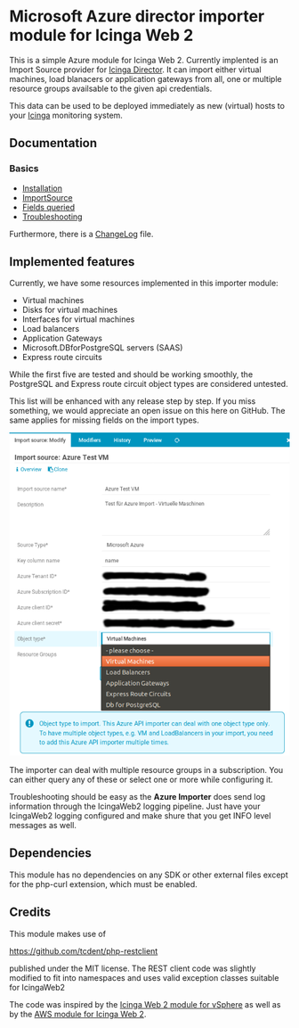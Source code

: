 Microsoft Azure director importer module for Icinga Web 2
=========================================================

This is a simple Azure module for Icinga Web 2. Currently implented is an
Import Source provider for [Icinga Director](https://github.com/Icinga/icingaweb2-module-director).
It can import either virtual machines, load blanacers or application gateways
from all, one or multiple resource groups availsable to the given api
credentials.

This data can be used to be deployed immediately as new (virtual) hosts to your
[Icinga](https://www.icinga.org/) monitoring system.


Documentation
-------------

### Basics
 * [Installation](doc/01-Installation.md)
 * [ImportSource](doc/02-ImportSource.md)
 * [Fields queried](doc/05-FieldsQueried.md)
 * [Troubleshooting](doc/99-Troubleshooting.md)

Furthermore, there is a [ChangeLog](ChangeLog) file.


Implemented features
--------------------

Currently, we have some resources implemented in this importer module:

* Virtual machines
* Disks for virtual machines
* Interfaces for virtual machines
* Load balancers
* Application Gateways
* Microsoft.DBforPostgreSQL servers (SAAS)
* Express route circuits

While the first five are tested and should be working smoothly, the PostgreSQL
and Express route circuit object types are considered untested.

This list will be enhanced with any release step by step. If you miss something,
we would appreciate an open issue on this here on GitHub. The same applies for
missing fields on the import types.

![Query types](/doc/screenshot/azure_object_types.png)

The importer can deal with multiple resource groups in a subscription. You can
either query any of these or select one or more while configuring it.

Troubleshooting should be easy as the **Azure Importer** does send log
information through the IcingaWeb2 logging pipeline. Just have your IcingaWeb2
logging configured and make shure that you get INFO level messages as well. 


Dependencies
------------

This module has no dependencies on any SDK or other external files except
for the php-curl extension, which must be enabled. 


Credits
-------

This module makes use of

https://github.com/tcdent/php-restclient

published under the MIT license. The REST client code was slightly modified to
fit into namespaces and uses valid exception classes suitable for IcingaWeb2

The code was inspired by the [Icinga Web 2 module for vSphere](https://github.com/Icinga/icingaweb2-module-vsphere)
as well as by the [AWS module for Icinga Web 2](https://github.com/Icinga/icingaweb2-module-aws).

